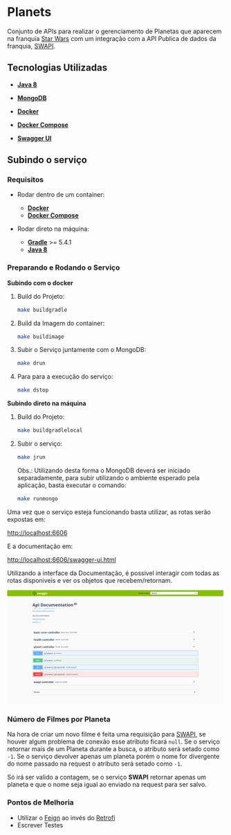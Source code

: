 # Planets

Conjunto de APIs para realizar o gerenciamento de Planetas que aparecem na franquia [Star Wars](https://www.starwars.com) com um integração com a API Publica de dados da franquia, [SWAPI](https://swapi.co).




## Tecnologias Utilizadas

* [**Java 8**](https://www.java.com/pt_BR/download/faq/java8.xml)

* [**MongoDB**](https://www.mongodb.com)

* [**Docker**](https://www.docker.com)

* [**Docker Compose**](https://docs.docker.com/compose/)

* [**Swagger UI**](https://swagger.io/tools/swagger-ui/)

  


## Subindo o serviço

### Requisitos

* Rodar dentro de um container:

    * [**Docker**](https://www.docker.com)
    * [**Docker Compose**](https://docs.docker.com/compose/)

* Rodar direto na máquina:
    * [**Gradle**](https://gradle.org) >= 5.4.1
    * [**Java 8**](https://www.java.com/pt_BR/download/faq/java8.xml)

### Preparando e Rodando o Serviço

**Subindo com o docker**

1. Build do Projeto: 
   
    ```sh
    make buildgradle
    ```
    
2. Build da Imagem do container:

    ```sh
    make buildimage
    ```

3. Subir o Serviço juntamente com o MongoDB:

    ```sh
    make drun
    ```

4. Para para a execução do serviço:

    ```sh
    make dstop
    ```



**Subindo direto na máquina**

1. Build do Projeto:

   ```sh
   make buildgradlelocal
   ```

2. Subir o serviço:

   ```sh
   make jrun
   ```

   Obs.: Utilizando desta forma o MongoDB deverá ser iniciado separadamente, para subir utilizando o ambiente esperado pela aplicação, basta executar o comando:

   ```sh
   make runmongo
   ```

   

Uma vez que o serviço esteja funcionando basta utilizar, as rotas serão expostas em:

[http://localhost:6606](http://localhost:6606/)

E a documentação em:

[http://localhost:6606/swagger-ui.html](http://localhost:6606/swagger-ui.html)

Utilizando a interface da Documentação, é possivel interagir com todas as rotas disponiveis e ver os objetos que recebem/retornam.

![Swagger Home](/images/swagger_homescreen.png "Swagger Home")



### Número de Filmes por Planeta

Na hora de criar um novo filme é feita uma requisição para [SWAPI](https://swapi.co/), se houver algum problema de conexão esse atributo ficará `null`. Se o serviço retornar mais de um Planeta durante a busca, o atributo será setado como `-1`. Se o serviço devolver apenas um planeta porém o nome for divergente do nome passado na request o atributo será setado como `-1`.

Só irá ser valido a contagem, se o serviço **SWAPI** retornar apenas um planeta e que o nome seja igual ao enviado na request para ser salvo.



### Pontos de Melhoria

* Utilizar o [Feign](https://github.com/OpenFeign/feign) ao invés do [Retrofi](https://square.github.io/retrofit/)
* Escrever Testes